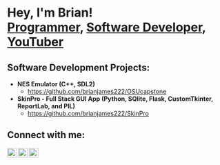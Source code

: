 <h1>Hey, I'm Brian! <br/><a href="https://github.com/brianjames222">Programmer</a>, <a href="https://www.linkedin.com/in/brianallenjames/">Software Developer</a>, <a href="https://www.youtube.com/c/brianallenjames">YouTuber</a></h1>

<h2>Software Development Projects:</h2>

- <b>NES Emulator (C++, SDL2)</b>
  - https://github.com/brianjames222/OSUcapstone
- <b>SkinPro - Full Stack GUI App (Python, SQlite, Flask, CustomTkinter, ReportLab, and PIL)</b>
  - https://github.com/brianjames222/SkinPro

<h2>Connect with me:</h2>

[<img align="left" alt="Brian James | YouTube" width="22px" src="https://cdn.jsdelivr.net/npm/simple-icons@v3/icons/youtube.svg" />][youtube]
[<img align="left" alt="Brian James | LinkedIn" width="22px" src="https://cdn.jsdelivr.net/npm/simple-icons@v3/icons/linkedin.svg" />][linkedin]
[<img align="left" alt="Brian James | Instagram" width="22px" src="https://cdn.jsdelivr.net/npm/simple-icons@v3/icons/instagram.svg" />][instagram]

[linkedin]: https://linkedin.com/in/brianallenjames
[instagram]: https://www.instagram.com/brianallenjames
[youtube]: https://www.youtube.com/c/brianallenjames

